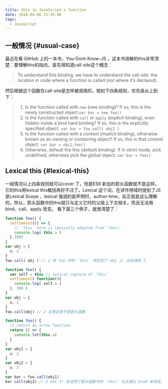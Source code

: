 ```yaml
---
title: this in JavaScript's function
date: 2018-04-06 23:35:06
tags: 
  - JavaScript
---
```


## 一般情况 {#usual-case}

最近在看 GitHub 上的一本书，You-Dont-Know-JS ，这本书讲解的this非常清楚：要理解this的指向，首先得知道call-site这个概念：
> To understand this binding, we have to understand the call-site: the location in code where a function is called (not where it’s declared).

然后根据这个函数在call-site是怎样被调用的，按如下四条规则，优先级从上到下：

> 1. Is the function called with `new` (new binding)? If so, this is the newly constructed object.`var bar = new foo()`
> 2. Is the function called with `call` or `apply` (explicit binding), even hidden inside a bind hard binding? If so, this is the explicitly specified object.
> `var bar = foo.call( obj2 )`
> 3. Is the function called with a context (implicit binding), otherwise known as an owning or containing object? If so, this is that context object.
> `var bar = obj1.foo()`
> 4. Otherwise, default the this (default binding). If in strict mode, pick undefined, otherwise pick the global object.
> `var bar = foo()`

## Lexical this {#lexical-this}

一般情况以上四条规则就可以cover 了，但是ES6 新加的箭头函数就不是这样。它的this用lexical this概括再好不过了。Lexical 这个词，在讲作用域时提到了JS 是Lexical Scope ，lexical 强调的是声明时，author-time，反正我是这么理解的。所以，箭头函数中的this就只与定义它时的父级上下文相关，而且无法用bind、call、apply 改变。 看下面三个例子，就很清楚了：

```js
function foo() {
  setTimeout(() => {
    // `this` here is lexically adopted from `foo()`
    console.log( this.a )
  },100)
}
var obj = {
  a: 2
}
foo.call( obj ) // 2 将 foo 中的 `this` 绑定到了 obj 上，对应情形 2
```

```js
function foo() {
  var self = this // lexical capture of `this`
  setTimeout( function(){
    console.log( self.a )
  }, 100 )
}
var obj = {
  a: 2
}
foo.call(obj) // 2 注意这里不是箭头函数
```

```js
function foo() {
  // return an arrow function
  return () => {
    console.lot(this.a)
  }
}
var obj1 = {
  a: 2
}
var obj2 = {
  a: 3
}
var bar = foo.call(obj1)
bar.call(obj2) // 2 not 3! 这证明了箭头函数中的 `this` 无法通过 bind 来改变。
```